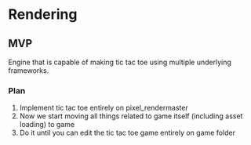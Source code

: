 # Rendering

## MVP

Engine that is capable of making tic tac toe using multiple underlying frameworks.

### Plan

1. Implement tic tac toe entirely on pixel_rendermaster
2. Now we start moving all things related to game itself (including asset loading) to game
2. Do it until you can edit the tic tac toe game entirely on game folder
